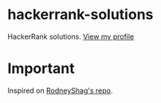 # hackerrank-solutions
HackerRank solutions. [View my profile](https://www.hackerrank.com/charlie2634)

# Important
Inspired on [RodneyShag's repo](https://github.com/RodneyShag/HackerRank_solutions).
